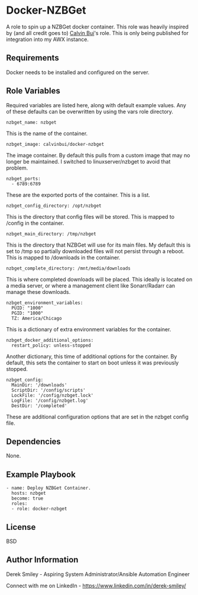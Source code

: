 Docker-NZBGet
=========

A role to spin up a NZBGet docker container. This role was heavily inspired by (and all credit goes to) [Calvin Bui](https://calvin.me)'s role. This is only being published for integration into my AWX instance. 

Requirements
------------

Docker needs to be installed and configured on the server. 

Role Variables
--------------

Required variables are listed here, along with default example values. Any of these defaults can be overwritten by using the vars role directory. 

    nzbget_name: nzbget

This is the name of the container. 

    nzbget_image: calvinbui/docker-nzbget

The image container. By default this pulls from a custom image that may no longer be maintained. I switched to linuxserver/nzbget to avoid that problem. 

    nzbget_ports:
      - 6789:6789

These are the exported ports of the container. This is a list.

    nzbget_config_directory: /opt/nzbget

This is the directory that config files will be stored. This is mapped to /config in the container. 

    nzbget_main_directory: /tmp/nzbget

This is the directory that NZBGet will use for its main files. My default this is set to /tmp so partially downloaded files will not persist through a reboot. This is mapped to /downloads in the container.  

    nzbget_complete_directory: /mnt/media/downloads

This is where completed downloads will be placed. This ideally is located on a media server, or where a management client like Sonarr/Radarr can manage these downloads.

    nzbget_environment_variables:
      PUID: "1000"
      PGID: "1000"
      TZ: America/Chicago

This is a dictionary of extra environment variables for the container. 

    nzbget_docker_additional_options:
      restart_policy: unless-stopped

Another dictionary, this time of additional options for the container. By default, this sets the container to start on boot unless it was previously stopped. 

    nzbget_config:
      MainDir: '/downloads'
      ScriptDir: '/config/scripts'
      LockFile: '/config/nzbget.lock'
      LogFile: '/config/nzbget.log'
      DestDir: '/completed' 

These are additional configuration options that are set in the nzbget config file. 

Dependencies
------------

None.

Example Playbook
----------------

    - name: Deploy NZBGet Container.
      hosts: nzbget
      become: true
      roles:
      - role: docker-nzbget

License
-------

BSD

Author Information
------------------

Derek Smiley - Aspiring System Administrator/Ansible Automation Engineer

Connect with me on LinkedIn - https://www.linkedin.com/in/derek-smiley/